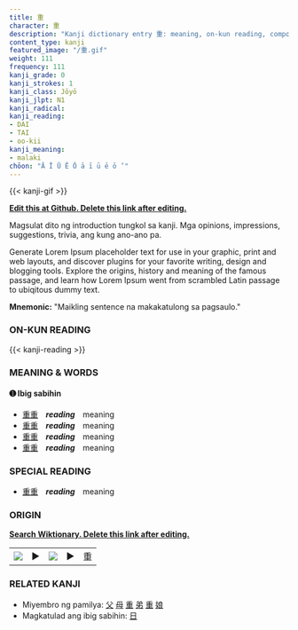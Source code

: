 ```yaml
---
title: 重
character: 重
description: "Kanji dictionary entry 重: meaning, on-kun reading, compounds, origin, related kanji"
content_type: kanji
featured_image: "/重.gif"
weight: 111
frequency: 111
kanji_grade: 0
kanji_strokes: 1
kanji_class: Jōyō
kanji_jlpt: N1
kanji_radical: 
kanji_reading: 
- DAI
- TAI
- oo-kii
kanji_meaning:
- malaki
chōon: "Ā Ī Ū Ē Ō ā ī ū ē ō ’"
---
```

[//]: # (Don't edit the line below. Kanji animated GIF code is automatically generated.)
{{< kanji-gif >}}

[//]: # (Edit below this line.)

**[Edit this at Github. Delete this link after editing.](https://github.com/tim0g/tim/tree/main/content/kanji/重/index.md)**

Magsulat dito ng introduction tungkol sa kanji. Mga opinions, impressions, suggestions, trivia, ang kung ano-ano pa.

Generate Lorem Ipsum placeholder text for use in your graphic, print and web layouts, and discover plugins for your favorite writing, design and blogging tools. Explore the origins, history and meaning of the famous passage, and learn how Lorem Ipsum went from scrambled Latin passage to ubiqitous dummy text.
 
**Mnemonic:** "Maikling sentence na makakatulong sa pagsaulo."

### ON-KUN READING

[//]: # (Don't edit the line below. ON-KUN READING code is automatically generated.)
{{< kanji-reading >}}

### MEANING & WORDS

#### ➊ **Ibig sabihin**
  - [重](../重)[重](../重)　***reading***　meaning
  - [重](../重)[重](../重)　***reading***　meaning
  - [重](../重)[重](../重)　***reading***　meaning
  - [重](../重)[重](../重)　***reading***　meaning

### SPECIAL READING
  - [重](../重)[重](../重)　***reading***　meaning

### ORIGIN

**[Search Wiktionary. Delete this link after editing.](https://wiktionary.org/wiki/重)**
<table class="kanji-table"><tr><td>
<img src="60px-重-bronze.svg.png">
</td><td>▶</td><td>
<img src="60px-重-oracle.svg.png">
</td><td>▶</td>
<td class="kanji-origin">重</td>
</tr></table>

### RELATED KANJI
- Miyembro ng pamilya: [父](../父) [母](../母) [重](../重) [弟](../弟) [重](../重) [娘](../娘)
- Magkatulad ang ibig sabihin: [日](../日)
